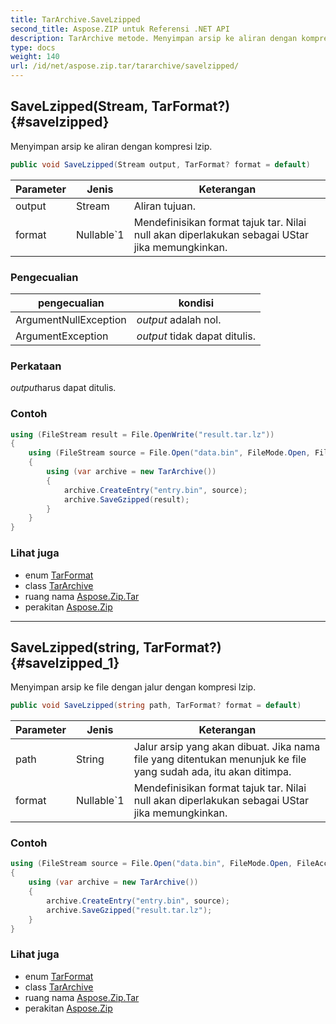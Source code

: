 ```yaml
---
title: TarArchive.SaveLzipped
second_title: Aspose.ZIP untuk Referensi .NET API
description: TarArchive metode. Menyimpan arsip ke aliran dengan kompresi lzip.
type: docs
weight: 140
url: /id/net/aspose.zip.tar/tararchive/savelzipped/
---
```

## SaveLzipped(Stream, TarFormat?) {#savelzipped}

Menyimpan arsip ke aliran dengan kompresi lzip.

```csharp
public void SaveLzipped(Stream output, TarFormat? format = default)
```

| Parameter | Jenis | Keterangan |
| --- | --- | --- |
| output | Stream | Aliran tujuan. |
| format | Nullable`1 | Mendefinisikan format tajuk tar. Nilai null akan diperlakukan sebagai UStar jika memungkinkan. |

### Pengecualian

| pengecualian | kondisi |
| --- | --- |
| ArgumentNullException | *output* adalah nol. |
| ArgumentException | *output* tidak dapat ditulis. |

### Perkataan

*output*harus dapat ditulis.

### Contoh

```csharp
using (FileStream result = File.OpenWrite("result.tar.lz"))
{
    using (FileStream source = File.Open("data.bin", FileMode.Open, FileAccess.Read))
    {
        using (var archive = new TarArchive())
        {
            archive.CreateEntry("entry.bin", source);
            archive.SaveGzipped(result);
        }
    }
}
```

### Lihat juga

* enum [TarFormat](../../tarformat/)
* class [TarArchive](../)
* ruang nama [Aspose.Zip.Tar](../../tararchive/)
* perakitan [Aspose.Zip](../../../)

---

## SaveLzipped(string, TarFormat?) {#savelzipped_1}

Menyimpan arsip ke file dengan jalur dengan kompresi lzip.

```csharp
public void SaveLzipped(string path, TarFormat? format = default)
```

| Parameter | Jenis | Keterangan |
| --- | --- | --- |
| path | String | Jalur arsip yang akan dibuat. Jika nama file yang ditentukan menunjuk ke file yang sudah ada, itu akan ditimpa. |
| format | Nullable`1 | Mendefinisikan format tajuk tar. Nilai null akan diperlakukan sebagai UStar jika memungkinkan. |

### Contoh

```csharp
using (FileStream source = File.Open("data.bin", FileMode.Open, FileAccess.Read))
{
    using (var archive = new TarArchive())
    {
        archive.CreateEntry("entry.bin", source);
        archive.SaveGzipped("result.tar.lz");
    }
}
```

### Lihat juga

* enum [TarFormat](../../tarformat/)
* class [TarArchive](../)
* ruang nama [Aspose.Zip.Tar](../../tararchive/)
* perakitan [Aspose.Zip](../../../)


